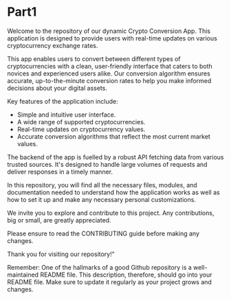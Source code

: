 # Part1
Welcome to the repository of our dynamic Crypto Conversion App. This application is designed to provide users with real-time updates on various cryptocurrency exchange rates. 

This app enables users to convert between different types of cryptocurrencies with a clean, user-friendly interface that caters to both novices and experienced users alike. Our conversion algorithm ensures accurate, up-to-the-minute conversion rates to help you make informed decisions about your digital assets.

Key features of the application include:

- Simple and intuitive user interface.
- A wide range of supported cryptocurrencies.
- Real-time updates on cryptocurrency values.
- Accurate conversion algorithms that reflect the most current market values.

The backend of the app is fuelled by a robust API fetching data from various trusted sources. It's designed to handle large volumes of requests and deliver responses in a timely manner.

In this repository, you will find all the necessary files, modules, and documentation needed to understand how the application works as well as how to set it up and make any necessary personal customizations.

We invite you to explore and contribute to this project. Any contributions, big or small, are greatly appreciated.

Please ensure to read the CONTRIBUTING guide before making any changes.

Thank you for visiting our repository!"

Remember: One of the hallmarks of a good Github repository is a well-maintained README file. This description, therefore, should go into your README file. Make sure to update it regularly as your project grows and changes.
